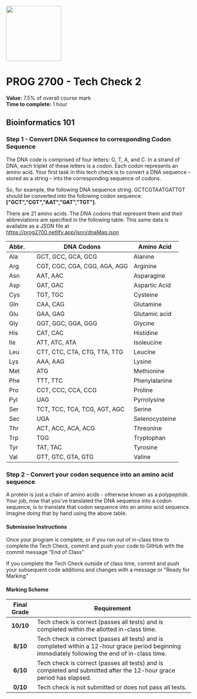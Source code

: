 <img width="150px" src="https://www.nscc.ca/img/aboutnscc/visual-identity-guidelines/artwork/nscc-jpeg.jpg" >

# PROG 2700 - Tech Check 2 

**Value:** 7.5% of overall course mark  
**Time to complete:** 1 hour

## Bioinformatics 101

### Step 1 - Convert DNA Sequence to corresponding Codon Sequence
The DNA code is comprised of four letters: G, T, A, and C. In a strand of DNA, each triplet of these letters is a *codon*. Each codon represents an amino acid. Your first task in this tech check is to convert a DNA sequence – stored as a string – into the corresponding sequence of codons. 

So, for example, the following DNA sequence string: GCTCGTAATGATTGT should be converted into the following codon sequence: **["GCT","CGT","AAT","GAT","TGT"]**.

There are 21 amino acids. The DNA codons that represent them and their abbreviations are specified in the following table. This same data is available as a JSON file at  
https://prog2700.netlify.app/json/dnaMap.json

Abbr.| | DNA Codons | Amino Acid
--- |--- |--- | ---
|Ala | |GCT, GCC, GCA, GCG | Alanine |
|Arg | |CGT, CGC, CGA, CGG, AGA, AGG | Arginine |
|Asn | |AAT, AAC | Asparagine |
|Asp | |GAT, GAC | Aspartic Acid |
|Cys | |TGT, TGC | Cysteine |
|Gln | |CAA, CAG | Glutamine |
|Glu | |GAA, GAG | Glutamic acid |
|Gly | |GGT, GGC, GGA, GGG | Glycine |
|His | |CAT, CAC | Histidine |
|Ile | |ATT, ATC, ATA | Isoleucine |
|Leu | |CTT, CTC, CTA, CTG, TTA, TTG | Leucine |
|Lys | |AAA, AAG | Lysine |
|Met | |ATG | Methionine |
|Phe | |TTT, TTC | Phenylalanine |
|Pro | |CCT, CCC, CCA, CCG | Proline |
|Pyl | |UAG | Pyrrolysine |
|Ser | |TCT, TCC, TCA, TCG, AGT, AGC | Serine |
|Sec | |UGA | Selenocysteine |
|Thr | |ACT, ACC, ACA, ACG | Threonine |
|Trp | |TGG | Tryptophan |
|Tyr | |TAT, TAC | Tyrosine |
|Val | |GTT, GTC, GTA, GTG | Valine |


### Step 2 - Convert your codon sequence into an amino acid sequence
A protein is just a chain of amino acids - otherwise known as a *polypeptide*. Your job, now that you've translated the DNA sequence into a codon sequence, is to translate that codon sequence into an amino acid sequence. Imagine doing that by hand using the above table.

#### Submission Instructions

Once your program is complete, or if you run out of in-class time to complete the Tech Check, commit and push your code to GitHub with the commit message "End of Class"

If you complete the Tech Check outside of class time, commit and push your subsequent code additions and changes with a message or "Ready for Marking"

#### Marking Scheme
Final Grade | Requirement
:---: | ---
|**10/10** | Tech check is correct (passes all tests) and is completed within the allotted in-class time.
|**8/10** | Tech check is correct (passes all tests) and is completed within a 12-hour grace period beginning immediately following the end of in-class time.
|**6/10** | Tech check is correct (passes all tests) and is completed and submitted after the 12-hour grace period has elapsed.
|**0/10** | Tech check is not submitted or does not pass all tests.